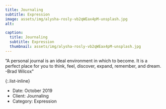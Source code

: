 ```yaml
---
title: Journaling
subtitle: Expression
image: assets/img/alysha-rosly-vb2qWEax4pM-unsplash.jpg
alt: 

caption:
  title: Journaling
  subtitle: Expression
  thumbnail: assets/img/alysha-rosly-vb2qWEax4pM-unsplash.jpg
---
```

“A personal journal is an ideal environment in which to become. It is a perfect place for you to think, feel, discover, expand, remember, and dream. -Brad Wilcox"

{:.list-inline}
- Date: October 2019
- Client: Journaling
- Category: Expression

